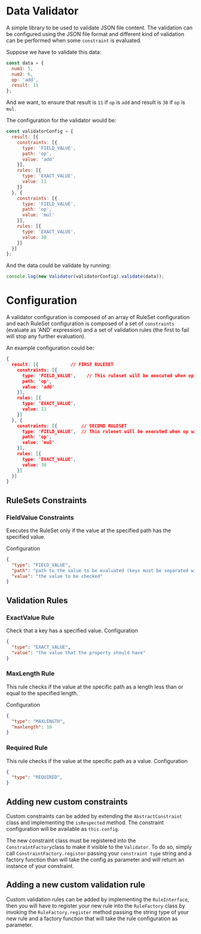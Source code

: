 # Data Validator

A simple library to be used to validate JSON file content.
The validation can be configured using the JSON file format and different kind of validation can be performed when 
some `constraint` is evaluated.

Suppose we have to validate this data:
```js
const data = {
  num1: 5,
  num2: 6,
  op: 'add',
  result: 11
};
```

And we want, to ensure that result is `11` if `op` is `add` and result is `30` if `op` is `mul`.

The configuration for the validator would be:

```js
const validatorConfig = {
  result: [{
    constraints: [{
      type: 'FIELD_VALUE',
      path: 'op',
      value: 'add'
    }],
    rules: [{
      type: 'EXACT_VALUE',
      value: 11
    }]
  }, {
    constraints: [{
      type: 'FIELD_VALUE',
      path: 'op',
      value: 'mul'
    }],
    rules: [{
      type: 'EXACT_VALUE',
      value: 30
    }]
  }]
};
```

And the data could be validate by running:
```js
console.log(new Validator(validatorConfig).validate(data));
```

# Configuration
A validator configuration is composed of an array of RuleSet configuration and each RuleSet configuration is composed of a 
set of `constraints` (evaluate as 'AND' expression) and a set of validation rules (the first to fail will stop any further evaluation).

An example configuration could be:
```json
{
  result: [{            // FIRST RULESET
    constraints: [{               
      type: 'FIELD_VALUE',    // This ruleset will be executed when op will be 'add'
      path: 'op',
      value: 'add'
    }],
    rules: [{
      type: 'EXACT_VALUE',
      value: 11
    }]
  }, {
    constraints: [{         // SECOND RULESET
      type: 'FIELD_VALUE',  // This ruleset will be executed when op will be 'mul'
      path: 'op',
      value: 'mul'
    }],
    rules: [{
      type: 'EXACT_VALUE',
      value: 30
    }]
  }]
}
```

## RuleSets Constraints

### FieldValue Constraints
Executes the RuleSet only if the value at the specified path has the specified value.

Configuration
```json
{
  "type": "FIELD_VALUE",
  "path": "path to the value to be evaluated (keys must be separated with a dot)",
  "value": "the value to be checked"
}
```

## Validation Rules

### ExactValue Rule

Check that a key has a specified value.
Configuration
```json
{
  "type": "EXACT_VALUE",
  "value": "the value that the property should have"
}
```

### MaxLength Rule

This rule checks if the value at the specific path as a length less than or equal to the specified length.

Configuration
```json
{
  "type": "MAXLENGTH",
  "maxlength": 10
}
```

### Required Rule

This rule checks if the value at the specific path as a value.
Configuration
```json
{
  "type": "REQUIRED",
}
```

## Adding new custom constraints
Custom constraints can be added by extending the `AbstractConstraint` class and implementing the `isRespected` method.
The constraint configuration will be available as `this.config`.

The new constraint class must be registered into the `ConstraintFactory`class to make it visible to the `Validator`.
To do so, simply call `ConstraintFactory.register` passing your `constraint type` string and a factory function than 
will take the config as parameter and will return an instance of your constraint.

## Adding a new custom validation rule
Custom validation rules can be added by implementing the `RuleInterface`, then you will have to register your new rule into
the `RuleFactory` class by invoking the  `RuleFactory.register` method passing the string type of your new rule and a
factory function that will take the rule configuration as parameter.

